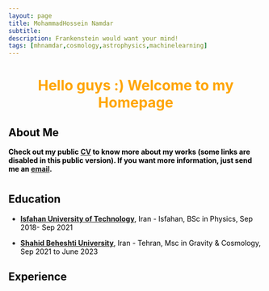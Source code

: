 ```yaml
---
layout: page
title: MohammadHossein Namdar
subtitle: 
description: Frankenstein would want your mind!
tags: [mhnamdar,cosmology,astrophysics,machinelearning]
---
```

   
<style>H1{color:Black;}</style>
<style>H2{color:Black;}</style>
<style>H3{color:Black;}</style>
<style>p{color:Black;}</style>



<h1 align="center"> <p style="color:orange;"> Hello guys :) Welcome to my Homepage </p> </h1>

   
## About Me
**Check out my public [CV]() to know more about my works (some links are disabled in this public version). If you want more information, just send me an [email](mailto:mh.namdar2000@gmail.com).**
#


## Education

- **[Isfahan University of Technology](http://english.iut.ac.ir/)**, Iran - Isfahan, BSc in Physics, Sep 2018- Sep 2021

- **[Shahid Beheshti University](https://en.sbu.ac.ir/)**, Iran - Tehran, Msc in Gravity & Cosmology, Sep 2021 to June 2023


## Experience


